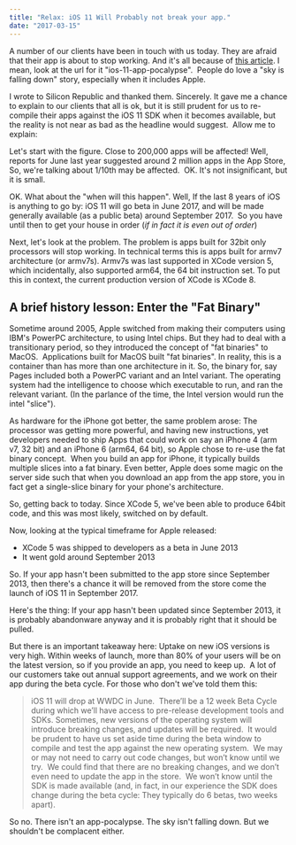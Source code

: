 ```yaml
---
title: "Relax: iOS 11 Will Probably not break your app."
date: "2017-03-15"
---
```


A number of our clients have been in touch with us today. They are afraid that their app is about to stop working. And it's all because of [this article](https://www.siliconrepublic.com/gear/ios-11-app-pocalypse). I mean, look at the url for it "ios-11-app-pocalypse".  People do love a "sky is falling down" story, especially when it includes Apple.

I wrote to Silicon Republic and thanked them. Sincerely. It gave me a chance to explain to our clients that all is ok, but it is still prudent for us to re-compile their apps against the iOS 11 SDK when it becomes available, but the reality is not near as bad as the headline would suggest.  Allow me to explain:

Let's start with the figure. Close to 200,000 apps will be affected! Well, reports for June last year suggested around 2 million apps in the App Store, So, we're talking about 1/10th may be affected.  OK. It's not insignificant, but it is small.

OK. What about the "when will this happen". Well, If the last 8 years of iOS is anything to go by: iOS 11 will go beta in June 2017, and will be made generally available (as a public beta) around September 2017.  So you have until then to get your house in order (_if in fact it is even out of order_)

Next, let's look at the problem. The problem is apps built for 32bit only processors will stop working. In technical terms this is apps built for armv7 architecture (or armv7s). Armv7s was last supported in XCode version 5, which incidentally, also supported arm64, the 64 bit instruction set. To put this in context, the current production version of XCode is XCode 8.

## A brief history lesson: Enter the "Fat Binary"

Sometime around 2005, Apple switched from making their computers using IBM's PowerPC architecture, to using Intel chips. But they had to deal with a transitionary period, so they introduced the concept of "fat binaries" to MacOS.  Applications built for MacOS built "fat binaries". In reality, this is a container than has more than one architecture in it. So, the binary for, say Pages included both a PowerPC variant and an Intel variant. The operating system had the intelligence to choose which executable to run, and ran the relevant variant. (In the parlance of the time, the Intel version would run the intel "slice").

As hardware for the iPhone got better, the same problem arose: The processor was getting more powerful, and having new instructions, yet developers needed to ship Apps that could work on say an iPhone 4 (arm v7, 32 bit) and an iPhone 6 (arm64, 64 bit), so Apple chose to re-use the fat binary concept.  When you build an app for iPhone, it typically builds multiple slices into a fat binary. Even better, Apple does some magic on the server side such that when you download an app from the app store, you in fact get a single-slice binary for your phone's architecture.

So, getting back to today. Since XCode 5, we've been able to produce 64bit code, and this was most likely, switched on by default.

Now, looking at the typical timeframe for Apple released:

- XCode 5 was shipped to developers as a beta in June 2013
- It went gold around September 2013

So. If your app hasn't been submitted to the app store since September 2013, then there's a chance it will be removed from the store come the launch of iOS 11 in September 2017.

Here's the thing: If your app hasn't been updated since September 2013, it is probably abandonware anyway and it is probably right that it should be pulled.

But there is an important takeaway here: Uptake on new iOS versions is very high. Within weeks of launch, more than 80% of your users will be on the latest version, so if you provide an app, you need to keep up.  A lot of our customers take out annual support agreements, and we work on their app during the beta cycle. For those who don't we've told them this:

> iOS 11 will drop at WWDC in June.  There’ll be a 12 week Beta Cycle during which we’ll have access to pre-release development tools and SDKs. Sometimes, new versions of the operating system will introduce breaking changes, and updates will be required.  It would be prudent to have us set aside time during the beta window to compile and test the app against the new operating system.  We may or may not need to carry out code changes, but won’t know until we try.  We could find that there are no breaking changes, and we don’t even need to update the app in the store.  We won’t know until the SDK is made available (and, in fact, in our experience the SDK does change during the beta cycle: They typically do 6 betas, two weeks apart).

So no. There isn't an app-pocalypse. The sky isn't falling down. But we shouldn't be complacent either.
